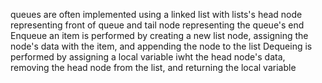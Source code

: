 queues are often implemented using a linked list with lists's head node representing front of queue and tail node representing the queue's end 
Enqueue an item is performed by creating a new list node, assigning the node's data with the item, and appending the node to the list 
Dequeing is performed by assigning a local variable iwht the head node's data, removing the head node from the list, and returning the local variable 

